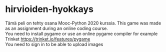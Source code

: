 ﻿# hirvioiden-hyokkays

Tämä peli on tehty osana Mooc-Python 2020 kurssia. 
This game was made as an assignment during an online coding course.  
You need to install pygame or use an online pygame compiler for example Trinket https://trinket.io/features/pygame  
You need to sign in to be able to upload images
